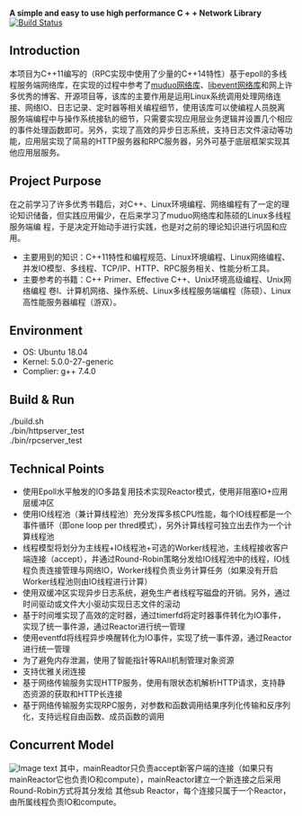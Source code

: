 **A simple and easy to use high performance C + + Network Library**
[![Build Status](https://travis-ci.org/inmail/matelib.svg?branch=master)](https://travis-ci.org/inmail/matelib)
##  
## Introduction
本项目为C++11编写的（RPC实现中使用了少量的C++14特性）基于epoll的多线程服务端网络库，在实现的过程中参考了[muduo网络库](https://github.com/chenshuo/muduo)、[libevent网络库](https://github.com/libevent/libevent)和网上许多优秀的博客、开源项目等，该库的主要作用是运用Linux系统调用处理网络连接、网络IO、日志记录、定时器等相关编程细节，使用该库可以使编程人员脱离服务端编程中与操作系统接轨的细节，只需要实现应用层业务逻辑并设置几个相应的事件处理函数即可。另外，实现了高效的异步日志系统，支持日志文件滚动等功能，应用层实现了简易的HTTP服务器和RPC服务器，另外可基于底层框架实现其他应用层服务。
## Project Purpose
在之前学习了许多优秀书籍后，对C++、Linux环境编程、网络编程有了一定的理论知识储备，但实践应用偏少，在后来学习了muduo网络库和陈硕的Linux多线程服务端编
程，于是决定开始动手进行实践，也是对之前的理论知识进行巩固和应用。
- 主要用到的知识：C++11特性和编程规范、Linux环境编程、Linux网络编程、并发IO模型、多线程、TCP/IP、HTTP、RPC服务相关、性能分析工具。
- 主要参考的书籍：C++ Primer、Effective C++、Unix环境高级编程、Unix网络编程 卷I、计算机网络、操作系统、Linux多线程服务端编程（陈硕）、Linux高性能服务器编程（游双）。
## Environment
- OS: Ubuntu 18.04
- Kernel: 5.0.0-27-generic
- Complier: g++ 7.4.0
## Build & Run
./build.sh  
./bin/httpserver_test  
./bin/rpcserver_test
## Technical Points
- 使用Epoll水平触发的IO多路复用技术实现Reactor模式，使用非阻塞IO+应用层缓冲区
- 使用IO线程池（兼计算线程池）充分发挥多核CPU性能，每个IO线程都是一个事件循环（即one loop per thred模式），另外计算线程可独立出去作为一个计算线程池
- 线程模型将划分为主线程+IO线程池+可选的Worker线程池，主线程接收客户端连接（accept），并通过Round-Robin策略分发给IO线程池中的线程，IO线程负责连接管理与网络IO，Worker线程负责业务计算任务（如果没有开启Worker线程池则由IO线程进行计算）
- 使用双缓冲区实现异步日志系统，避免生产者线程写磁盘的开销。另外，通过时间驱动或文件大小驱动实现日志文件的滚动
- 基于时间堆实现了高效的定时器，通过timerfd将定时器事件转化为IO事件，实现了统一事件源，通过Reactor进行统一管理
- 使用eventfd将线程异步唤醒转化为IO事件，实现了统一事件源，通过Reactor进行统一管理
- 为了避免内存泄漏，使用了智能指针等RAII机制管理对象资源
- 支持优雅关闭连接
- 基于网络传输服务实现HTTP服务，使用有限状态机解析HTTP请求，支持静态资源的获取和HTTP长连接
- 基于网络传输服务实现RPC服务，对参数和函数调用结果序列化传输和反序列化，支持远程自由函数、成员函数的调用
## Concurrent Model
![Image text](https://github.com/Canna011/myWebServer/blob/master/dec%26img/IO%E6%A8%A1%E5%9E%8B.png) 
其中，mainReadtor只负责accept新客户端的连接（如果只有mainReactor它也负责IO和compute），mainReactor建立一个新连接之后采用Round-Robin方式将其分发给
其他sub Reactor，每个连接只属于一个Reactor，由所属线程负责IO和compute。
